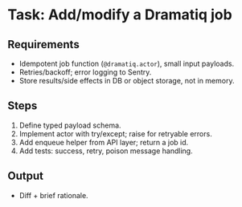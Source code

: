 # Task: Add/modify a Dramatiq job

## Requirements

- Idempotent job function (`@dramatiq.actor`), small input payloads.
- Retries/backoff; error logging to Sentry.
- Store results/side effects in DB or object storage, not in memory.

## Steps

1) Define typed payload schema.
2) Implement actor with try/except; raise for retryable errors.
3) Add enqueue helper from API layer; return a job id.
4) Add tests: success, retry, poison message handling.

## Output

- Diff + brief rationale.
